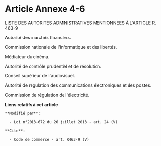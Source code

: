 # Article Annexe 4-6

LISTE DES AUTORITÉS ADMINISTRATIVES MENTIONNÉES À L'ARTICLE R. 463-9

Autorité des marchés financiers. 

Commission nationale de l'informatique et des libertés. 

Médiateur du cinéma. 

Autorité de contrôle prudentiel et de résolution. 

Conseil supérieur de l'audiovisuel. 

Autorité de régulation des communications électroniques et des postes. 

Commission de régulation de l'électricité.

**Liens relatifs à cet article**

	**Modifié par**:

	  - Loi n°2013-672 du 26 juillet 2013 - art. 24 (V)

	**Cite**:

	  - Code de commerce - art. R463-9 (V)

